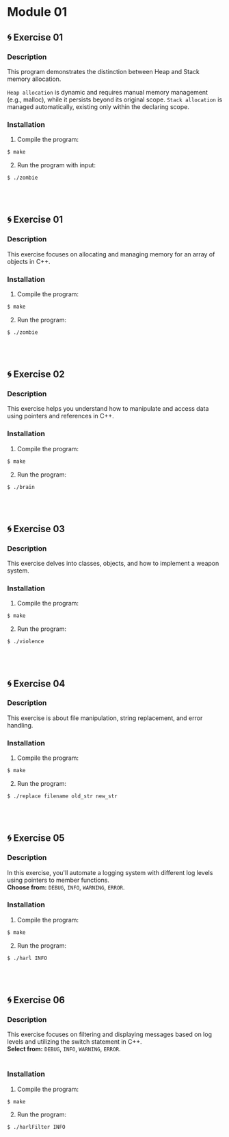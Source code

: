 # Module 01

## 🌀 Exercise 01
### Description
This program demonstrates the distinction between Heap and Stack memory allocation.

`Heap allocation` is dynamic and requires manual memory management (e.g., malloc), while it persists beyond its original scope.
`Stack allocation` is managed automatically, existing only within the declaring scope.
<br>
### Installation
1. Compile the program:
```bash 
$ make 
```
2. Run the program with input:
```bash 
$ ./zombie
```
<br>
<br>

## 🌀 Exercise 01
### Description
This exercise focuses on allocating and managing memory for an array of objects in C++.
<br>
### Installation
1. Compile the program:
```bash 
$ make 
```
2. Run the program:
```bash 
$ ./zombie
```
<br>
<br>

## 🌀 Exercise 02
### Description
This exercise helps you understand how to manipulate and access data using pointers and references in C++.
<br>
### Installation
1. Compile the program:
```bash 
$ make 
```
2. Run the program:
```bash 
$ ./brain
```
<br>
<br>

## 🌀 Exercise 03
### Description
This exercise delves into classes, objects, and how to implement a weapon system.
<br>
### Installation
1. Compile the program:
```bash 
$ make 
```
2. Run the program:
```bash 
$ ./violence
```
<br>
<br>

## 🌀 Exercise 04
### Description
This exercise is about file manipulation, string replacement, and error handling. 
<br>
### Installation
1. Compile the program:
```bash 
$ make 
```
2. Run the program:
```bash 
$ ./replace filename old_str new_str
```
<br>
<br>

## 🌀 Exercise 05
### Description
In this exercise, you'll automate a logging system with different log levels using pointers to member functions. <br>
**Choose from:** `DEBUG`, `INFO`, `WARNING`, `ERROR`.
<br>
### Installation
1. Compile the program:
```bash 
$ make 
```
2. Run the program:
```bash 
$ ./harl INFO
```
<br>
<br>

## 🌀 Exercise 06
### Description
This exercise focuses on filtering and displaying messages based on log levels and utilizing the switch statement in C++. <br>
**Select from:** `DEBUG`, `INFO`, `WARNING`, `ERROR`. <br>
<br>
### Installation
1. Compile the program:
```bash 
$ make 
```
2. Run the program:
```bash 
$ ./harlFilter INFO
```
